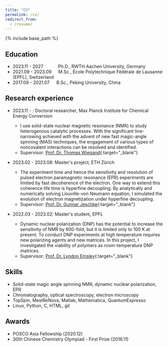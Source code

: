 ```yaml
---
title: "CV"
permalink: /cv/
redirect_from:
  - /resume/
---
```


{% include base_path %}

## Education
* 2023.11 - 2027 &emsp;&emsp;&ensp;&nbsp; Ph.D., RWTH Aachen University, Germany
* 2021.09 - 2023.09 &emsp; M.Sc., École Polytechnique Fédérale de Lausanne (EPFL), Switzerland
* 2017.09 - 2021.07 &emsp; B.Sc., Peking University, China

## Research experience
* 2023.11 - : Doctoral researcher, Max Planck Institute for Chemical Energy Conversion
  * I use solid-state nuclear magnetic resonance (NMR) to study heterogenous catalytic processes. With the significant line-narrowing achieved with the advent of new fast magic-angle spinning (MAS) techniques, the engagement of various types of noncovalent interactions can be resolved and identified. 
  * Supervisor: [Prof. Dr. Thomas Wiegand](https://www.cec.mpg.de/en/research/research-groups/prof-dr-thomas-wiegand){:target="_blank"}

* 2023.02 - 2023.08: Master's project, ETH Zürich
  * The experiment time and hence the sensitivity and resolution of pulsed electron paramagnetic resonance (EPR) experiments are limited by fast decoherence of the electron. One way to extend this coherence life time is hyperfine decoupling. By analytically and numerically solving Liouville-von Neumann equation, I simulated the evolution of electron magnetization under hyperfine decoupling. 
  * Supervisor: [Prof. Dr. Gunnar Jeschke](https://epr.ethz.ch/){:target="_blank"}

* 2022.03 - 2023.02: Master's student, EPFL
  * Dynamic nuclear polarization (DNP) has the potential to increase the sensitivity of NMR by 600-fold, but it is limited only to 100 K at present. To conduct DNP experiments at high temperature requires new polarizing agents and new matrices. In this project, I investigated the viability of polymers as room-temperature DNP matrices. 
  * Supervisor: [Prof. Dr. Lyndon Emsley](https://www.epfl.ch/labs/lrm/){:target="_blank"}
  
## Skills
* Solid-state magic angle spinning NMR, dynamic nuclear polarization, EPR
* Chromatography, optical spectroscopy, electron microscopy
* TopSpin, MestReNova, Matlab, Mathematica, QuantumEspresso
* Linux, Python, C, HTML, git

<!-- Publications
======
  <ul>{% for post in site.publications %}
    {% include archive-single-cv.html %}
  {% endfor %}</ul>
  
Talks
======
  <ul>{% for post in site.talks %}
    {% include archive-single-talk-cv.html %}
  {% endfor %}</ul>
  
Teaching
======
  <ul>{% for post in site.teaching %}
    {% include archive-single-cv.html %}
  {% endfor %}</ul> -->
  
## Awards
* POSCO Asia Fellowship (2020.12)
* 30th Chinese Chemistry Olympiad - First Prize (2016.11)

